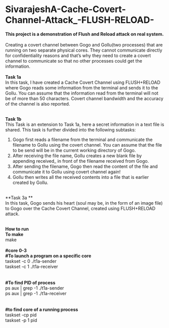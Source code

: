 # SivarajeshA-Cache-Covert-Channel-Attack_-FLUSH-RELOAD-
**This project is a demonstration of Flush and Reload attack on real system.**<br/> <br/>
Creating a covert channel between Gogo and Gollu(two processes) that are running on two separate physical cores. 
They cannot communicate directly for confidentiality reasons and that’s why they need to create a covert channel to communicate so that no other processes could get the information.<br/> <br/>
**Task 1a**<br/> In this task, I have created a Cache Covert Channel using
FLUSH+RELOAD where Gogo reads some information from the terminal and sends it to the Gollu.
You can assume that the information read from the terminal will not be of more than 50 characters.
Covert channel bandwidth and the accuracy of the channel is also reported.

<br/>**Task 1b**<br/> This Task is an extension to Task 1a, here a secret information in a text file is shared. This task is
further divided into the following subtasks:<br/>
1. Gogo first reads a filename from the terminal and communicate the filename to Gollu using the
covert channel. You can assume that the file to be send will be in the current working directory
of Gogo.<br/>
2. After receiving the file name, Gollu creates a new blank file by appending received_ in front of
the filename received from Gogo.
3. After sending the filename, Gogo then read the content of the file and communicate it to Gollu
using covert channel again!
4. Gollu then writes all the received contents into a file that is earlier created by Gollu.

<br/>**Task 3a **<br/> In this task, Gogo sends his heart (soul may be, in the form of an image file) to Gogo over the Cache Covert Channel,
created using FLUSH+RELOAD attack. <br/>


<br/>**How to run** <br/>
**To make<br/>**
make
<br/>
<br/>
**#core 0-3<br/>**
**#To launch a program on a specific core<br/>**
taskset -c 0 ./t1a-sender <br/>
taskset -c 1 ./t1a-receiver<br/>
<br/>
<br/>
**#To find PID of process<br/>**
ps aux | grep -1 ./t1a-sender<br/>
ps aux | grep -1 ./t1a-receiver<br/>
<br/>
<br/>
**#to find core of a running process<br/>**
taskset -cp pid<br/>
taskset -p 1 pid<br/>
<br/>
